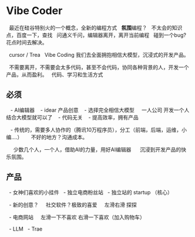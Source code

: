 
 # Vibe Coder
  最近在硅谷特别火的一个概念，全新的编程方式
  **氛围**编程？
  不太会的知识点，百度一下，查找
  问通义千问，编辑器离开，离开当前编程
  碰到一个bug?花点时间去解决。

  cursor / Trea
  Vibe Coding 我们去全面拥抱相信大模型，沉浸式的开发产品。

  不需要离开，不需要会太多代码，甚至不会代码，协同各种背景的人，开发一个产品，从而盈利。
  代码、学习和生活方式

## 必须
   - AI编辑器
   - idear 产品创意
   - 选择完全相信大模型
    一人公司 开发一个人结合大模型就可以了
   - 代码无关
   - 提高效率，拥有产品

   - 传统的，需要多人协作的（腾讯10万程序员），分工（前端，后端，运维，小编....）
     不好的地方？沟通成本。

     少数几个人，一个人，借助AI的力量，用好AI编辑器
     沉浸到开发产品的快乐氛围。
     

## 产品
  - 女神们喜欢的小挂件
  - 独立电商粉丝站
  - 独立站的 startup （核心）


  - 新的创意？ 
    社交软件？极致的喜爱
    左滑右滑 探探


  - 电商网站
    左滑一下不喜欢 右滑一下喜欢（加入购物车）

  - LLM
  - Trae